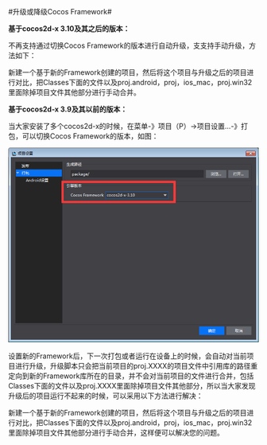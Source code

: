 #升级或降级Cocos Framework#

**基于cocos2d-x 3.10及其之后的版本：**

不再支持通过切换Cocos Framework的版本进行自动升级，支支持手动升级，方法如下：

新建一个基于新的Framework创建的项目，然后将这个项目与升级之后的项目进行对比，把Classes下面的文件以及proj.android，proj，ios_mac，proj.win32里面除掉项目文件其他部分进行手动合并。


**基于cocos2d-x 3.9及其以前的版本：**

当大家安装了多个cocos2d-x的时候，在菜单-》项目（P）->项目设置...-》打包，可以切换Cocos Framework的版本，如图：

![image](res/image001.png)         

设置新的Framework后，下一次打包或者运行在设备上的时候，会自动对当前项目进行升级，升级脚本只会把当前项目的proj.XXXX的项目文件中引用库的路径重定向到新的Framework库所在的目录，并不会对当前项目的文件进行合并，包括Classes下面的文件以及proj.XXXX里面除掉项目文件其他部分，所以当大家发现升级后的项目运行不起来的时候，可以采用以下方法进行解决：

新建一个基于新的Framework创建的项目，然后将这个项目与升级之后的项目进行对比，把Classes下面的文件以及proj.android，proj，ios_mac，proj.win32里面除掉项目文件其他部分进行手动合并，这样便可以解决您的问题。





